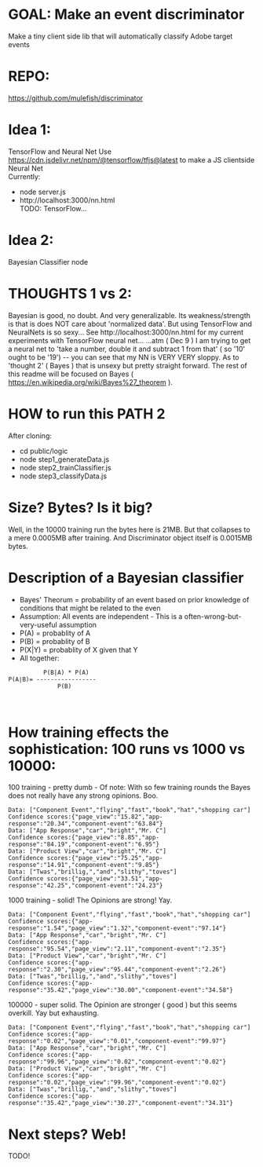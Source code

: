 # GOAL: Make an event discriminator
Make a tiny client side lib that will automatically classify Adobe target events 


# REPO:
https://github.com/mulefish/discriminator

# Idea 1: 
TensorFlow and Neural Net
Use https://cdn.jsdelivr.net/npm/@tensorflow/tfjs@latest to make a JS clientside Neural Net   
Currently: 
  - node server.js 
  - http://localhost:3000/nn.html   
TODO: TensorFlow...


  
# Idea 2: 
Bayesian Classifier 
node 

# THOUGHTS 1 vs 2: 
Bayesian is good, no doubt. And very generalizable. Its weakness/strength is that is does NOT care about 'normalized data'. But using TensorFlow and NeuralNets is so sexy... See http://localhost:3000/nn.html for my current experiments with TensorFlow neural net...   ...atm ( Dec 9 ) I am trying to get a neural net to 'take a number, double it and subtract 1 from that' ( so '10' ought to be '19') -- you can see that my NN is VERY VERY sloppy. As to 'thought 2' ( Bayes ) that is unsexy but pretty straight forward. The rest of this readme will be focused on Bayes ( https://en.wikipedia.org/wiki/Bayes%27_theorem ). 


# HOW to run this PATH 2 
After cloning: 
 - cd public/logic 
 - node step1_generateData.js   
 - node step2_trainClassifier.js  
 - node step3_classifyData.js   



# Size? Bytes? Is it big? 
Well, in the 10000 training run the bytes here is 21MB. But that collapses to a mere 0.0005MB after training. And Discriminator object itself is 0.0015MB bytes. 

# Description of a Bayesian classifier
 - Bayes' Theorum = probability of an event based on prior knowledge of conditions that might be related to the even
 - Assumption: All events are independent - This is a often-wrong-but-very-useful assumption   
 - P(A) = probablity of A
 - P(B) = probablity of B
 - P(X|Y) = probablity of X given that Y
 - All together:     
 ```
           P(B|A) * P(A)  
 P(A∣B)= -----------------  
               P(B)   
```
​
 





# How training effects the sophistication: 100 runs vs 1000 vs 10000:
100 training - pretty dumb - Of note: With so few training rounds the Bayes does not really have any strong opinions. Boo.
```
Data: ["Component Event","flying","fast","book","hat","shopping car"]
Confidence scores:{"page_view":"15.82","app-response":"20.34","component-event":"63.84"}
Data: ["App Response","car","bright","Mr. C"]
Confidence scores:{"page_view":"8.85","app-response":"84.19","component-event":"6.95"}
Data: ["Product View","car","bright","Mr. C"]
Confidence scores:{"page_view":"75.25","app-response":"14.91","component-event":"9.85"}
Data: ["Twas","brillig,","and","slithy","toves"]
Confidence scores:{"page_view":"33.51","app-response":"42.25","component-event":"24.23"}
```

1000 training - solid! The Opinions are strong! Yay.
```
Data: ["Component Event","flying","fast","book","hat","shopping car"]
Confidence scores:{"app-response":"1.54","page_view":"1.32","component-event":"97.14"}
Data: ["App Response","car","bright","Mr. C"]
Confidence scores:{"app-response":"95.54","page_view":"2.11","component-event":"2.35"}
Data: ["Product View","car","bright","Mr. C"]
Confidence scores:{"app-response":"2.30","page_view":"95.44","component-event":"2.26"}
Data: ["Twas","brillig,","and","slithy","toves"]
Confidence scores:{"app-response":"35.42","page_view":"30.00","component-event":"34.58"}
```

100000 - super solid. The Opinion are stronger ( good ) but this seems overkill. Yay but exhausting.
```
Data: ["Component Event","flying","fast","book","hat","shopping car"]
Confidence scores:{"app-response":"0.02","page_view":"0.01","component-event":"99.97"}
Data: ["App Response","car","bright","Mr. C"]
Confidence scores:{"app-response":"99.96","page_view":"0.02","component-event":"0.02"}
Data: ["Product View","car","bright","Mr. C"]
Confidence scores:{"app-response":"0.02","page_view":"99.96","component-event":"0.02"}
Data: ["Twas","brillig,","and","slithy","toves"]
Confidence scores:{"app-response":"35.42","page_view":"30.27","component-event":"34.31"}
```

# Next steps? Web!
TODO!